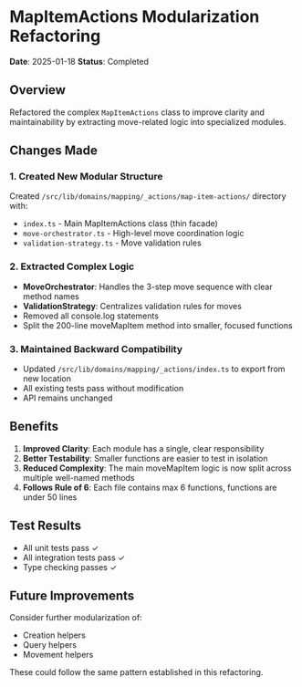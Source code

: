 # MapItemActions Modularization Refactoring

**Date**: 2025-01-18
**Status**: Completed

## Overview
Refactored the complex `MapItemActions` class to improve clarity and maintainability by extracting move-related logic into specialized modules.

## Changes Made

### 1. Created New Modular Structure
Created `/src/lib/domains/mapping/_actions/map-item-actions/` directory with:
- `index.ts` - Main MapItemActions class (thin facade)
- `move-orchestrator.ts` - High-level move coordination logic
- `validation-strategy.ts` - Move validation rules

### 2. Extracted Complex Logic
- **MoveOrchestrator**: Handles the 3-step move sequence with clear method names
- **ValidationStrategy**: Centralizes validation rules for moves
- Removed all console.log statements
- Split the 200-line moveMapItem method into smaller, focused functions

### 3. Maintained Backward Compatibility
- Updated `/src/lib/domains/mapping/_actions/index.ts` to export from new location
- All existing tests pass without modification
- API remains unchanged

## Benefits
1. **Improved Clarity**: Each module has a single, clear responsibility
2. **Better Testability**: Smaller functions are easier to test in isolation
3. **Reduced Complexity**: The main moveMapItem logic is now split across multiple well-named methods
4. **Follows Rule of 6**: Each file contains max 6 functions, functions are under 50 lines

## Test Results
- All unit tests pass ✓
- All integration tests pass ✓
- Type checking passes ✓

## Future Improvements
Consider further modularization of:
- Creation helpers
- Query helpers
- Movement helpers

These could follow the same pattern established in this refactoring.
